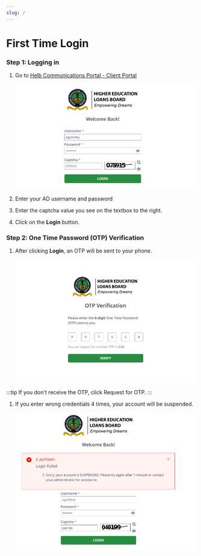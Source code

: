 ```yaml
---
slug: /
---
```


# First Time Login

### Step 1: Logging in

1. Go to [Helb Communications Portal - Client Portal](https://helbcommunicationportal.co.ke)

    ![helb-initial-login.png](../../static/img/helb-initial-login.png)

2. Enter your AD username and password 

3. Enter the captcha value you see on the textbox to the right.

4. Click on the **Login** button.

### Step 2: One Time Password (OTP) Verification

1. After clicking **Login**, an OTP will be sent to your phone.

   ![helb-otp-verification.png](../../static/img/helb-otp-verification.png)

:::tip
If you don't receive the OTP, click Request for OTP.
:::
1. If you enter wrong credentials 4 times, your account will be suspended.

   ![helb-suspended-account.png](../../static/img/helb-suspended-account.png)


